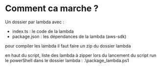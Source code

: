 # Comment ca marche ?

Un dossier par lambda avec :
- index.ts : le code de la lambda
- package.json : les dépendances de la lambda (aws-sdk)

pour compiler les lambda il faut faire un zip du dossier lambda

en haut du script, liste des lambda à zipper lors du lancement du script
run le powerShell dans le dossier lambda : .\package_lambda.ps1
